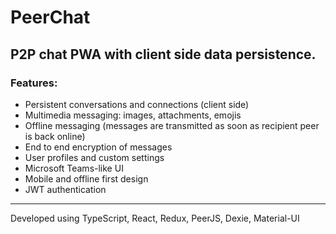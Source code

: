 # PeerChat

## P2P chat PWA with client side data persistence.

### Features:
- Persistent conversations and connections (client side) 
- Multimedia messaging: images, attachments, emojis
- Offline messaging (messages are transmitted as soon as recipient peer is back online)
- End to end encryption of messages
- User profiles and custom settings
- Microsoft Teams-like UI
- Mobile and offline first design
- JWT authentication

---

Developed using TypeScript, React, Redux, PeerJS, Dexie, Material-UI